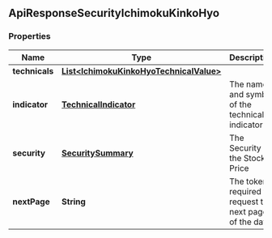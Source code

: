 
## ApiResponseSecurityIchimokuKinkoHyo

### Properties
Name | Type | Description | Notes
------------ | ------------- | ------------- | -------------
**technicals** | [**List&lt;IchimokuKinkoHyoTechnicalValue&gt;**](IchimokuKinkoHyoTechnicalValue.md) |  |  [optional]
**indicator** | [**TechnicalIndicator**](TechnicalIndicator.md) | The name and symbol of the technical indicator |  [optional]
**security** | [**SecuritySummary**](SecuritySummary.md) | The Security of the Stock Price |  [optional]
**nextPage** | **String** | The token required to request the next page of the data |  [optional]



